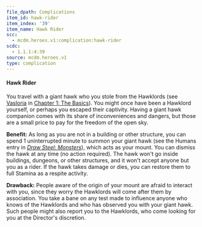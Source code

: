 ```yaml
---
file_dpath: Complications
item_id: hawk-rider
item_index: '39'
item_name: Hawk Rider
scc:
  - mcdm.heroes.v1:complication:hawk-rider
scdc:
  - 1.1.1:4:39
source: mcdm.heroes.v1
type: complication
---
```


#### Hawk Rider

You travel with a giant hawk who you stole from the Hawklords (see [Vasloria](#page-24-2) in [Chapter 1: The Basics](#page-17-3)). You might once have been a Hawklord yourself, or perhaps you escaped their captivity. Having a giant hawk companion comes with its share of inconveniences and dangers, but those are a small price to pay for the freedom of the open sky.

**Benefit:** As long as you are not in a building or other structure, you can spend 1 uninterrupted minute to summon your giant hawk (see the Humans entry in *[Draw Steel: Monsters](https://mcdm.gg/DS-Monsters)*), which acts as your mount. You can dismiss the hawk at any time (no action required). The hawk won't go inside buildings, dungeons, or other structures, and it won't accept anyone but you as a rider. If the hawk takes damage or dies, you can restore them to full Stamina as a respite activity.

**Drawback:** People aware of the origin of your mount are afraid to interact with you, since they worry the Hawklords will come after them by association. You take a bane on any test made to influence anyone who knows of the Hawklords and who has observed you with your giant hawk. Such people might also report you to the Hawklords, who come looking for you at the Director's discretion.
